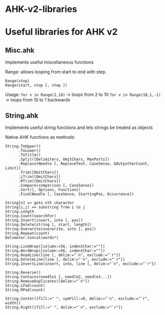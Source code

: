 # AHK-v2-libraries
# Useful libraries for AHK v2

## Misc.ahk
Implements useful miscellaneous functions

Range: allows looping from start to end with step.
```
Range(stop)
Range(start, stop [, step ])
```
Usage: `for v in Range(2,10)` -> loops from 2 to 10
`for v in Range(10,1,-1)` -> loops from 10 to 1 backwards


## String.ahk
Implements useful string functions and lets strings be treated as objects

Native AHK functions as methods:
```
String.ToUpper()
      .ToLower()
      .ToTitle()
      .Split([Delimiters, OmitChars, MaxParts])
      .Replace(Needle [, ReplaceText, CaseSense, &OutputVarCount, Limit])
      .Trim([OmitChars])
      .LTrim([OmitChars])
      .RTrim([OmitChars])
      .Compare(comparison [, CaseSense])
      .Sort([, Options, Function])
      .Find(Needle [, CaseSense, StartingPos, Occurrence])
```

```
String[n] => gets nth character
String[i,j] => substring from i to j
String.Length
String.Count(searchFor)
String.Insert(insert, into [, pos])
String.Delete(string [, start, length])
String.Overwrite(overwrite, into [, pos])
String.Repeat(count)
Delimeter.Concat(words*)

String.LineWrap([column:=56, indentChar:=""])
String.WordWrap([column:=56, indentChar:=""])
String.ReadLine(line [, delim:="`n", exclude:="`r"])
String.DeleteLine(line [, delim:="`n", exclude:="`r"])
String.InsertLine(insert, into, line [, delim:="`n", exclude:="`r"])

String.Reverse()
String.Contains(needle1 [, needle2, needle3...])
String.RemoveDuplicates([delim:="`n"])
String.LPad(count)
String.RPad(count)

String.Center([fill:=" ", symFill:=0, delim:="`n", exclude:="`r", width])
String.Right([fill:=" ", delim:="`n", exclude:="`r"])